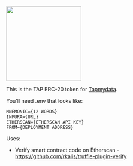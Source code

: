 <img  src="https://tapmydata.com/wp-content/uploads/2020/10/tapdt.png"  width="200">

This is the TAP ERC-20 token for [Tapmydata](https://tapmydata.com).

You'll need .env that looks like:

```
MNEMONIC={12 WORDS}
INFURA={URL}
ETHERSCAN={ETHERSCAN API KEY}
FROM={DEPLOYMENT ADDRESS}
```

Uses:

* Verify smart contract code on Etherscan - https://github.com/rkalis/truffle-plugin-verify